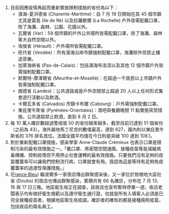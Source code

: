 1. 目前因應疫情再起而重新實施限制措施的省份為以下：
   - 濱海-夏洪德省 (Charente-Maritime)：自 7 月 19 日開始在其 45 個市鎮尤其是雷島 (île de Ré) 以及拉羅歇爾 (La Rochelle) 戶外皆需配戴口罩，除了海灘、森林、公園、花園以外。
   - 瓦爾省 (Var)：58 個市鎮的戶外公共場所皆需配戴口罩，除了海灘、森林等大自然空間以外。
   - 埃侯省 (Hérault)：戶外場所皆需配戴口罩。
   - 旺代省 (Vendée)：所有濱海沿岸市鎮強制配戴口罩，海灘除外但禁止播送音樂。
   - 加萊海峽省 (Pas-de-Calais)：包括濱海布洛涅以及其他 12 個市鎮戶外皆需強制配戴口罩。
   - 默爾特-摩澤爾省 (Meurthe-et-Moselle)：在超過一千居民以上市鎮戶外皆需強制配戴口罩。
   - 朗德省 (Landes)：公共道路或是戶外空間禁止超過 20 人以上任何形式集會遊行活動以及飲酒。
   - 卡爾瓦多省 (Calvados) 市鎮卡布爾 (Cabourg)：戶外需強制配戴口罩。
   - 東庇里牛斯省 (Pyrénées-Orientales)：酒吧與餐廳晚間 11 點實施宵禁措施，公共道路禁止飲酒，直到 8 月 2 日。
1. 每 10 萬人確診數超過警戒值 50 的省份越來越多，截至目前已達到 51 個省份（之前為 43）。海外屬地馬丁尼克的數值最高，達到 627，國內則以東庇里牛斯省的 376 排名首位。法國全國平均值在今日則是突破 100 達到 108.1。
1. 對於重新配戴口罩措施，感染學家 Anne-Claude Crémieux 也表示口罩是限制污染的最有效措施之一。「戴口罩、將密閉空間通風、接種疫苗等是減緩病毒傳播、控制疫情但不用停止社會運轉的最有效措施。只要我們沒有足夠的疫苗覆蓋率可以讓我們控制流行病，口罩就會有用。我認為這是等待有足夠免疫覆蓋率的過渡性保護措施。」
1. ([France Bleu](https://bit.ly/36Wah9w)) 繼波爾多一家夜店傳出群聚感染後，又一家位於勃根地大區杜省 (Doubs) 的夜店也傳出群聚感染，累積共有 66 名確診，分布在 7 月 13、16 與 17 日三晚。地區衛生局正在調查，該夜店也宣布暫時停業一週，夜店老闆表示均有做好衛生規範以及遵守衛生通行證，也就是所有入場客人必須是已完全接種疫苗者，根據地區衛生局疫調，確診者的確有的都是接種兩劑疫苗，包括夜店的兩名員工。
